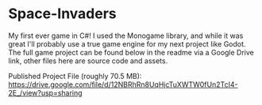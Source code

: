 # Space-Invaders
My first ever game in C#! I used the Monogame library, and while it was great I'll probably use a true game engine for my next project like Godot. The full game project can be found below in the readme via a Google Drive link, other files here are source code and assets.

Published Project File (roughly 70.5 MB): https://drive.google.com/file/d/12NBRhRn8UqHjcTuXWTW0fUn2TcI4-2E_/view?usp=sharing

